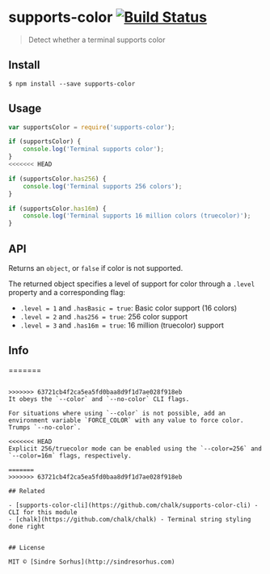 # supports-color [![Build Status](https://travis-ci.org/chalk/supports-color.svg?branch=master)](https://travis-ci.org/chalk/supports-color)

> Detect whether a terminal supports color


## Install

```
$ npm install --save supports-color
```


## Usage

```js
var supportsColor = require('supports-color');

if (supportsColor) {
	console.log('Terminal supports color');
}
<<<<<<< HEAD

if (supportsColor.has256) {
	console.log('Terminal supports 256 colors');
}

if (supportsColor.has16m) {
	console.log('Terminal supports 16 million colors (truecolor)');
}
```


## API

Returns an `object`, or `false` if color is not supported.

The returned object specifies a level of support for color through a `.level` property and a corresponding flag:

- `.level = 1` and `.hasBasic = true`: Basic color support (16 colors)
- `.level = 2` and `.has256 = true`: 256 color support
- `.level = 3` and `.has16m = true`: 16 million (truecolor) support


## Info

=======
```

>>>>>>> 63721cb4f2ca5ea5fd0baa8d9f1d7ae028f918eb
It obeys the `--color` and `--no-color` CLI flags.

For situations where using `--color` is not possible, add an environment variable `FORCE_COLOR` with any value to force color. Trumps `--no-color`.

<<<<<<< HEAD
Explicit 256/truecolor mode can be enabled using the `--color=256` and `--color=16m` flags, respectively.

=======
>>>>>>> 63721cb4f2ca5ea5fd0baa8d9f1d7ae028f918eb

## Related

- [supports-color-cli](https://github.com/chalk/supports-color-cli) - CLI for this module
- [chalk](https://github.com/chalk/chalk) - Terminal string styling done right


## License

MIT © [Sindre Sorhus](http://sindresorhus.com)
